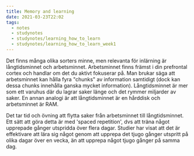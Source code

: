 ```yaml
---
title: Memory and learning
date: 2021-03-23T22:02
tags: 
  - notes
  - studynotes
  - studynotes/learning_how_to_learn
  - studynotes/learning_how_to_learn_week1
---
```


Det finns många olika sorters minne, men relevanta för inlärning är
långtidsminnet och arbetsminnet. Arbetsminnet finns främst i din prefrontal
cortex och handlar om det du aktivt fokuserar på. Man brukar säga att
arbetsminnet kan hålla fyra "chunks" av information samtidigt (dock kan dessa
chunks innehålla ganska mycket information). Långtidsminnet är mer som ett
varuhus där du lagrar saker länge och det rymmer miljarder av saker. En annan 
analogi är att långtidsminnet är en hårddisk och arbetsminnet är RAM. 

Det tar tid och övning att flytta saker från arbetsminnet till långtidsminnet. 
Ett sätt att göra detta är med 'spaced repetition', dvs att träna något 
upprepade gånger utspridda över flera dagar. Studier har visat att det är 
effektivare att lära sig något genom att upprepa det tjugo gånger utspritt 
på olika dagar över en vecka, än att upprepa något tjugo gånger på samma dag.
